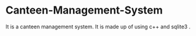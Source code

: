 # Canteen-Management-System
It is a canteen management system. It is made up of using c++ and sqlite3 .
